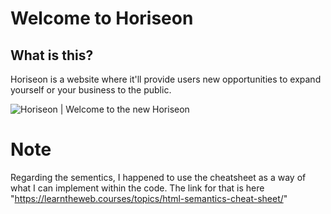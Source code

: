# Welcome to Horiseon

## What is this?
Horiseon is a website where it'll provide users new opportunities to expand yourself or your business to the public.

![Horiseon | Welcome to the new Horiseon](https://user-images.githubusercontent.com/129307670/233431516-23654271-f58e-4ad4-91dd-c01f293b877f.png)

# Note
Regarding the sementics, I happened to use the cheatsheet as a way of what I can implement within the code. The link for that is here "https://learntheweb.courses/topics/html-semantics-cheat-sheet/"

